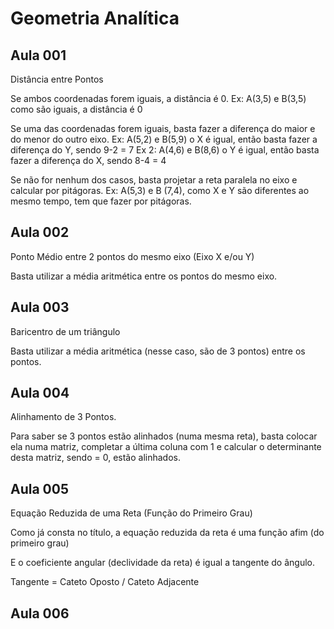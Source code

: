 # Geometria Analítica 

## Aula 001
Distância entre Pontos

Se ambos coordenadas forem iguais, a distância é 0.
Ex: A(3,5) e B(3,5) como são iguais, a distância é 0

Se uma das coordenadas forem iguais, basta fazer a diferença do maior e do menor do outro eixo.
Ex: A(5,2) e B(5,9) o X é igual, então basta fazer a diferença do Y, sendo 9-2 = 7
Ex 2: A(4,6) e B(8,6) o Y é igual, então basta fazer a diferença do X, sendo 8-4 = 4

Se não for nenhum dos casos, basta projetar a reta paralela no eixo e calcular por pitágoras.
Ex: A(5,3) e B (7,4), como X e Y são diferentes ao mesmo tempo, tem que fazer por pitágoras.

## Aula 002
Ponto Médio entre 2 pontos do mesmo eixo (Eixo X e/ou Y)

Basta utilizar a média aritmética entre os pontos do mesmo eixo.

## Aula 003
Baricentro de um triângulo

Basta utilizar a média aritmética (nesse caso, são de 3 pontos) entre os pontos.

## Aula 004
Alinhamento de 3 Pontos.

Para saber se 3 pontos estão alinhados (numa mesma reta), basta colocar ela numa matriz, completar a última coluna com 1 e calcular o determinante desta matriz, sendo = 0, estão alinhados.

## Aula 005
Equação Reduzida de uma Reta (Função do Primeiro Grau)

Como já consta no título, a equação reduzida da reta é uma função afim (do primeiro grau)

E o coeficiente angular (declividade da reta) é igual a tangente do ângulo.

Tangente = Cateto Oposto / Cateto Adjacente

## Aula 006